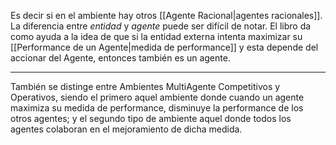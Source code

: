 Es decir si en el ambiente hay otros [[Agente Racional|agentes racionales]]. La diferencia entre *entidad* y *agente* puede ser difícil de notar.
El libro da como ayuda a la idea de que si la entidad externa intenta maximizar su [[Performance de un Agente|medida de performance]] y esta depende del accionar del Agente, entonces también es un agente.
***
También se distinge entre Ambientes MultiAgente Competitivos y Operativos, siendo el primero aquel ambiente donde cuando un agente maximiza su medida de performance, disminuye la performance de los otros agentes; y el segundo tipo de ambiente aquel donde todos los agentes colaboran en el mejoramiento de dicha medida.